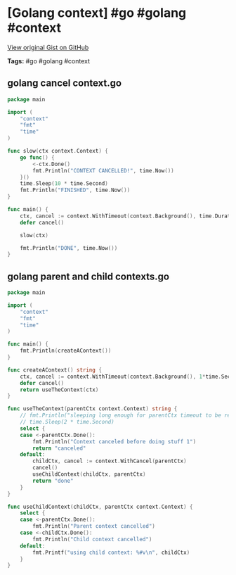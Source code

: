 # [Golang context] #go #golang #context

[View original Gist on GitHub](https://gist.github.com/Integralist/04a3895be2c428219a28c3b3dd77bfed)

**Tags:** #go #golang #context

## golang cancel context.go

```go
package main

import (
	"context"
	"fmt"
	"time"
)

func slow(ctx context.Context) {
	go func() {
		<-ctx.Done()
		fmt.Println("CONTEXT CANCELLED!", time.Now())
	}()
	time.Sleep(10 * time.Second)
	fmt.Println("FINISHED", time.Now())
}

func main() {
	ctx, cancel := context.WithTimeout(context.Background(), time.Duration(5)*time.Second)
	defer cancel()

	slow(ctx)

	fmt.Println("DONE", time.Now())
}
```

## golang parent and child contexts.go

```go
package main

import (
	"context"
	"fmt"
	"time"
)

func main() {
	fmt.Println(createAContext())
}

func createAContext() string {
	ctx, cancel := context.WithTimeout(context.Background(), 1*time.Second)
	defer cancel()
	return useTheContext(ctx)
}

func useTheContext(parentCtx context.Context) string {
	// fmt.Println("sleeping long enough for parentCtx timeout to be reached")
	// time.Sleep(2 * time.Second)
	select {
	case <-parentCtx.Done():
		fmt.Println("Context canceled before doing stuff 1")
		return "canceled"
	default:
		childCtx, cancel := context.WithCancel(parentCtx)
		cancel()
		useChildContext(childCtx, parentCtx)
		return "done"
	}
}

func useChildContext(childCtx, parentCtx context.Context) {
	select {
	case <-parentCtx.Done():
		fmt.Println("Parent context cancelled")
	case <-childCtx.Done():
		fmt.Println("Child context cancelled")
	default:
		fmt.Printf("using child context: %#v\n", childCtx)
	}
}
```

